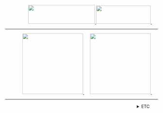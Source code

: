 <div align=right>
    <a href="https://amused-ground-491.notion.site/Backend-26a522263bd58028abbac5ed77b437e5?source=copy_link" target="_blank" >
    <img src="https://img.shields.io/badge/Portfolio-000000?style=platic&logo=Notion&logoColor=white" width=220 height=62/>
  </a>
  <a href="https://velog.io/@nn98" target="_blank" >
    <img src="https://img.shields.io/badge/Velog-20C997?style=platic&logo=Velog&logoColor=white" width=180 height=60/>
  </a>
    &nbsp&nbsp&nbsp&nbsp&nbsp
  <hr/>
    <a href="https://github.com/nn98/2022-1SoftP">
        <img src="https://velog.velcdn.com/images/nn98/post/d52e54d7-76fe-42f0-9c4b-7e2710902183/image.png" height="200">
    </a>
    &nbsp&nbsp&nbsp&nbsp
    <a href="https://github.com/nn98/SW_Competition_2019">
        <img src="https://velog.velcdn.com/images/nn98/post/afb180ef-33a3-465e-9caf-6d2f89ca8ad4/image.png" height="200">
    </a>
    &nbsp&nbsp&nbsp&nbsp&nbsp
  <hr/>
  <details>
    <summary><span font-size:20px>ETC&nbsp&nbsp&nbsp&nbsp&nbsp&nbsp&nbsp</span></summary>
      <br/>
    <a href="https://solved.ac/q9922000">
      <img src="http://mazassumnida.wtf/api/v2/generate_badge?boj=q9922000"/>
    </a>
      &nbsp&nbsp&nbsp&nbsp&nbsp&nbsp
    <a href="https://solved.ac/q9922000">
      <img src="http://mazandi.herokuapp.com/api?handle=q9922000&theme=cold"/>
    </a>
      &nbsp&nbsp&nbsp&nbsp&nbsp
  </details>

</div>
